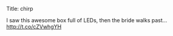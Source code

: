 Title: chirp

I saw this awesome box full of LEDs, then the bride walks past... <a href="http://t.co/cZVwhgYH">http://t.co/cZVwhgYH</a>
